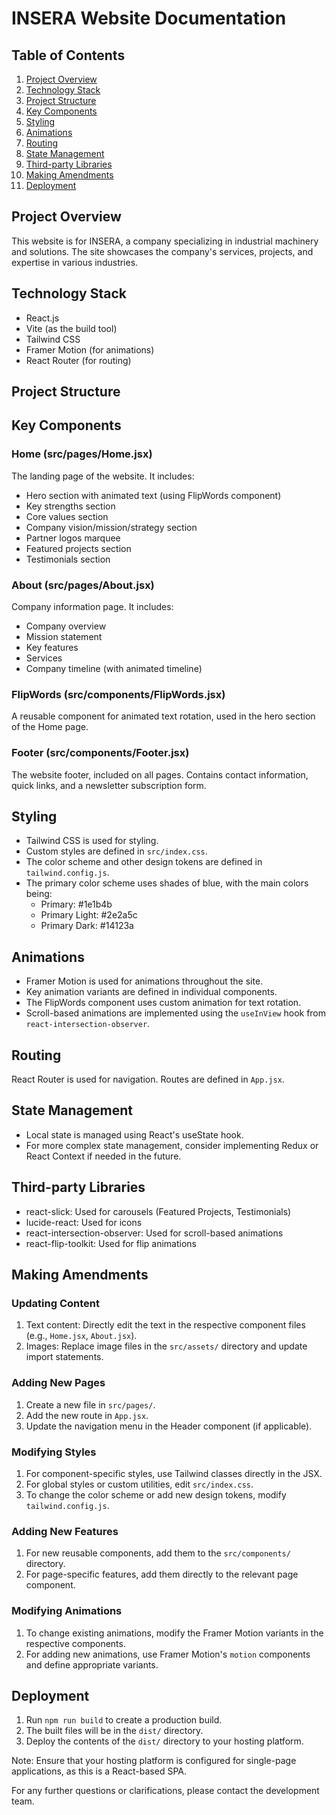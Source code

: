 # INSERA Website Documentation

## Table of Contents
1. [Project Overview](#project-overview)
2. [Technology Stack](#technology-stack)
3. [Project Structure](#project-structure)
4. [Key Components](#key-components)
5. [Styling](#styling)
6. [Animations](#animations)
7. [Routing](#routing)
8. [State Management](#state-management)
9. [Third-party Libraries](#third-party-libraries)
10. [Making Amendments](#making-amendments)
11. [Deployment](#deployment)

## Project Overview
This website is for INSERA, a company specializing in industrial machinery and solutions. The site showcases the company's services, projects, and expertise in various industries.

## Technology Stack
- React.js
- Vite (as the build tool)
- Tailwind CSS
- Framer Motion (for animations)
- React Router (for routing)

## Project Structure

## Key Components

### Home (src/pages/Home.jsx)
The landing page of the website. It includes:
- Hero section with animated text (using FlipWords component)
- Key strengths section
- Core values section
- Company vision/mission/strategy section
- Partner logos marquee
- Featured projects section
- Testimonials section

### About (src/pages/About.jsx)
Company information page. It includes:
- Company overview
- Mission statement
- Key features
- Services
- Company timeline (with animated timeline)

### FlipWords (src/components/FlipWords.jsx)
A reusable component for animated text rotation, used in the hero section of the Home page.

### Footer (src/components/Footer.jsx)
The website footer, included on all pages. Contains contact information, quick links, and a newsletter subscription form.

## Styling
- Tailwind CSS is used for styling.
- Custom styles are defined in `src/index.css`.
- The color scheme and other design tokens are defined in `tailwind.config.js`.
- The primary color scheme uses shades of blue, with the main colors being:
  - Primary: #1e1b4b
  - Primary Light: #2e2a5c
  - Primary Dark: #14123a

## Animations
- Framer Motion is used for animations throughout the site.
- Key animation variants are defined in individual components.
- The FlipWords component uses custom animation for text rotation.
- Scroll-based animations are implemented using the `useInView` hook from `react-intersection-observer`.

## Routing
React Router is used for navigation. Routes are defined in `App.jsx`.

## State Management
- Local state is managed using React's useState hook.
- For more complex state management, consider implementing Redux or React Context if needed in the future.

## Third-party Libraries
- react-slick: Used for carousels (Featured Projects, Testimonials)
- lucide-react: Used for icons
- react-intersection-observer: Used for scroll-based animations
- react-flip-toolkit: Used for flip animations

## Making Amendments

### Updating Content
1. Text content: Directly edit the text in the respective component files (e.g., `Home.jsx`, `About.jsx`).
2. Images: Replace image files in the `src/assets/` directory and update import statements.

### Adding New Pages
1. Create a new file in `src/pages/`.
2. Add the new route in `App.jsx`.
3. Update the navigation menu in the Header component (if applicable).

### Modifying Styles
1. For component-specific styles, use Tailwind classes directly in the JSX.
2. For global styles or custom utilities, edit `src/index.css`.
3. To change the color scheme or add new design tokens, modify `tailwind.config.js`.

### Adding New Features
1. For new reusable components, add them to the `src/components/` directory.
2. For page-specific features, add them directly to the relevant page component.

### Modifying Animations
1. To change existing animations, modify the Framer Motion variants in the respective components.
2. For adding new animations, use Framer Motion's `motion` components and define appropriate variants.

## Deployment
1. Run `npm run build` to create a production build.
2. The built files will be in the `dist/` directory.
3. Deploy the contents of the `dist/` directory to your hosting platform.

Note: Ensure that your hosting platform is configured for single-page applications, as this is a React-based SPA.

For any further questions or clarifications, please contact the development team.
